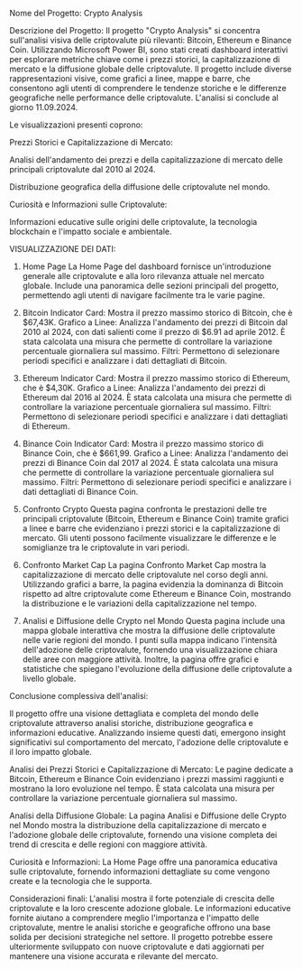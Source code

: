 Nome del Progetto: Crypto Analysis

Descrizione del Progetto: Il progetto "Crypto Analysis" si concentra sull'analisi visiva delle criptovalute più rilevanti: Bitcoin, Ethereum e Binance Coin. Utilizzando Microsoft Power BI, sono stati creati dashboard interattivi per esplorare metriche chiave come i prezzi storici, la capitalizzazione di mercato e la diffusione globale delle criptovalute. Il progetto include diverse rappresentazioni visive, come grafici a linee, mappe e barre, che consentono agli utenti di comprendere le tendenze storiche e le differenze geografiche nelle performance delle criptovalute. L'analisi si conclude al giorno 11.09.2024.

Le visualizzazioni presenti coprono:

Prezzi Storici e Capitalizzazione di Mercato:

Analisi dell'andamento dei prezzi e della capitalizzazione di mercato delle principali criptovalute dal 2010 al 2024.

Distribuzione geografica della diffusione delle criptovalute nel mondo.

Curiosità e Informazioni sulle Criptovalute:

Informazioni educative sulle origini delle criptovalute, la tecnologia blockchain e l'impatto sociale e ambientale.

VISUALIZZAZIONE DEI DATI:

1. Home Page
La Home Page del dashboard fornisce un'introduzione generale alle criptovalute e alla loro rilevanza attuale nel mercato globale. Include una panoramica delle sezioni principali del progetto, permettendo agli utenti di navigare facilmente tra le varie pagine.

2. Bitcoin
Indicator Card: Mostra il prezzo massimo storico di Bitcoin, che è $67,43K. Grafico a Linee: Analizza l'andamento dei prezzi di Bitcoin dal 2010 al 2024, con dati salienti come il prezzo di $6.91 ad aprile 2012. È stata calcolata una misura che permette di controllare la variazione percentuale giornaliera sul massimo. Filtri: Permettono di selezionare periodi specifici e analizzare i dati dettagliati di Bitcoin.

3. Ethereum
Indicator Card: Mostra il prezzo massimo storico di Ethereum, che è $4,30K. Grafico a Linee: Analizza l'andamento dei prezzi di Ethereum dal 2016 al 2024. È stata calcolata una misura che permette di controllare la variazione percentuale giornaliera sul massimo. Filtri: Permettono di selezionare periodi specifici e analizzare i dati dettagliati di Ethereum.

4. Binance Coin
Indicator Card: Mostra il prezzo massimo storico di Binance Coin, che è $661,99. Grafico a Linee: Analizza l'andamento dei prezzi di Binance Coin dal 2017 al 2024. È stata calcolata una misura che permette di controllare la variazione percentuale giornaliera sul massimo. Filtri: Permettono di selezionare periodi specifici e analizzare i dati dettagliati di Binance Coin.

5. Confronto Crypto
Questa pagina confronta le prestazioni delle tre principali criptovalute (Bitcoin, Ethereum e Binance Coin) tramite grafici a linee e barre che evidenziano i prezzi storici e la capitalizzazione di mercato. Gli utenti possono facilmente visualizzare le differenze e le somiglianze tra le criptovalute in vari periodi.

6. Confronto Market Cap
La pagina Confronto Market Cap mostra la capitalizzazione di mercato delle criptovalute nel corso degli anni. Utilizzando grafici a barre, la pagina evidenzia la dominanza di Bitcoin rispetto ad altre criptovalute come Ethereum e Binance Coin, mostrando la distribuzione e le variazioni della capitalizzazione nel tempo.

7. Analisi e Diffusione delle Crypto nel Mondo
Questa pagina include una mappa globale interattiva che mostra la diffusione delle criptovalute nelle varie regioni del mondo. I punti sulla mappa indicano l'intensità dell'adozione delle criptovalute, fornendo una visualizzazione chiara delle aree con maggiore attività. Inoltre, la pagina offre grafici e statistiche che spiegano l'evoluzione della diffusione delle criptovalute a livello globale.

Conclusione complessiva dell'analisi:

Il progetto offre una visione dettagliata e completa del mondo delle criptovalute attraverso analisi storiche, distribuzione geografica e informazioni educative. Analizzando insieme questi dati, emergono insight significativi sul comportamento del mercato, l'adozione delle criptovalute e il loro impatto globale.

Analisi dei Prezzi Storici e Capitalizzazione di Mercato: Le pagine dedicate a Bitcoin, Ethereum e Binance Coin evidenziano i prezzi massimi raggiunti e mostrano la loro evoluzione nel tempo. È stata calcolata una misura per controllare la variazione percentuale giornaliera sul massimo.

Analisi della Diffusione Globale: La pagina Analisi e Diffusione delle Crypto nel Mondo mostra la distribuzione della capitalizzazione di mercato e l'adozione globale delle criptovalute, fornendo una visione completa dei trend di crescita e delle regioni con maggiore attività.

Curiosità e Informazioni: La Home Page offre una panoramica educativa sulle criptovalute, fornendo informazioni dettagliate su come vengono create e la tecnologia che le supporta.

Considerazioni finali: L'analisi mostra il forte potenziale di crescita delle criptovalute e la loro crescente adozione globale. Le informazioni educative fornite aiutano a comprendere meglio l'importanza e l'impatto delle criptovalute, mentre le analisi storiche e geografiche offrono una base solida per decisioni strategiche nel settore. Il progetto potrebbe essere ulteriormente sviluppato con nuove criptovalute e dati aggiornati per mantenere una visione accurata e rilevante del mercato.
